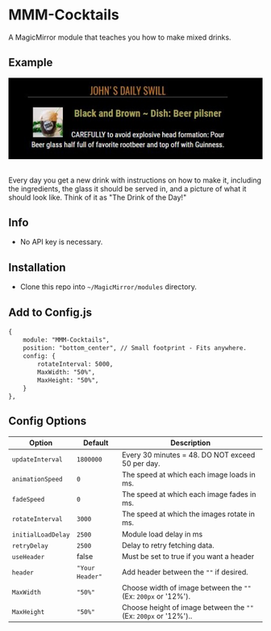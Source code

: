 # MMM-Cocktails
A MagicMirror module that teaches you how to make mixed drinks.

## Example 

![](pic.JPG)
##
Every day you get a new drink with instructions on how to make it, including the ingredients, the glass it should be served in, and a picture of what it should look like. Think of it as "The Drink of the Day!"

## Info

* No API key is necessary.

## Installation

* Clone this repo into `~/MagicMirror/modules` directory.

## Add to Config.js

    {
        module: "MMM-Cocktails",
        position: "bottom_center", // Small footprint - Fits anywhere.
        config: {
            rotateInterval: 5000,
            MaxWidth: "50%",
            MaxHeight: "50%",
        }
    },

## Config Options

| **Option** | **Default** | **Description** |
| --- | --- | --- |
| `updateInterval` | `1800000` | Every 30 minutes = 48. DO NOT exceed 50 per day. |
| `animationSpeed` | `0` | The speed at which each image loads in ms. |
| `fadeSpeed` | `0` | The speed at which each image fades in ms. |
| `rotateInterval` | `3000` | The speed at which the images rotate in ms. |
| `initialLoadDelay` | `2500` | Module load delay in ms |
| `retryDelay` | `2500`  |Delay to retry fetching data. |
| `useHeader` | false | Must be set to true if you want a header |
| `header` | `"Your Header"` | Add header between the `""` if desired. |
| `MaxWidth` | `"50%"`|  Choose width of image between the `""` (Ex: `200px` or '12%'). |
| `MaxHeight` | `"50%"` | Choose height of image between the `""` (Ex: `200px` or '12%').. |

